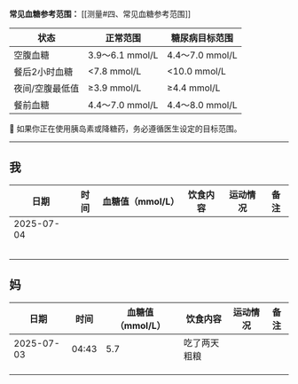 **常见血糖参考范围：**
[[测量#四、常见血糖参考范围]]

| 状态       | 正常范围           | 糖尿病目标范围        |
| -------- | -------------- | -------------- |
| 空腹血糖     | 3.9～6.1 mmol/L | 4.4～7.0 mmol/L |
| 餐后2小时血糖  | <7.8 mmol/L    | <10.0 mmol/L   |
| 夜间/空腹最低值 | ≥3.9 mmol/L    | ≥4.4 mmol/L    |
| 餐前血糖     | 4.4～7.0 mmol/L | 4.4～8.0 mmol/L |
📌 如果你正在使用胰岛素或降糖药，务必遵循医生设定的目标范围。

---
## 我

| 日期         | 时间  | 血糖值（mmol/L） | 饮食内容 | 运动情况 | 备注  |
| ---------- | --- | ----------- | ---- | ---- | --- |
| 2025-07-04 |     |             |      |      |     |
|            |     |             |      |      |     |
|            |     |             |      |      |     |
|            |     |             |      |      |     |
|            |     |             |      |      |     |
|            |     |             |      |      |     |


## 妈

| 日期         | 时间    | 血糖值（mmol/L） | 饮食内容   | 运动情况 | 备注  |
| ---------- | ----- | ----------- | ------ | ---- | --- |
| 2025-07-03 | 04:43 | 5.7         | 吃了两天粗粮 |      |     |
|            |       |             |        |      |     |
|            |       |             |        |      |     |
|            |       |             |        |      |     |
